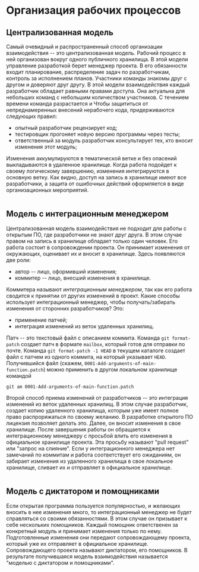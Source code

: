 # Организация рабочих процессов

<!-- Что такое рабочий процесс? -->


## Централизованная модель

Самый очевидный и распространенный способ организации взаимодействия -- это централизованная модель.
Рабочий процесс в ней организован вокруг одного публичного хранилища.
В этой модели управление разработкой берет менеджер проекта.
В его обязанности входит планирование, распределение задач по разработчикам, контроль за исполнением планов.
Участники команды знакомы друг с другом и доверяют друг другу.
В этой модели взаимодействия каждый разработчик обладает равными правами доступа.
Она актуальна для небольших команд с небольшим количеством участников.
С течением времени команда разрастается и 
Чтобы защититься от непреднамеренных внесений нерабочего кода, придерживаются следующих правил:
* опытный разработчик рецензирует код;
* тестировщик прогоняет новую версию программы через тесты;
* ответственный за модуль разработчик консультирует тех, кто вносит изменения этот модуль;

Изменения аккумулируются в тематической ветке и без опасений выкладываются в удаленное хранилище.
Когда работа подойдет к своему логическому завершению, изменения интегрируются в основную ветку.
Как видно, доступ на запись в хранилище имеют все разработчики, а защита от ошибочных действий оформляется в виде организационных мероприятий.


```{figure} ./images/workflow-central.png
```


## Модель с интеграционным менеджером

Централизованная модель взаимодействия не подходит для работы с открытым ПО, где разработчики не знают друг друга.
В этом случае правом на запись в хранилище обладает только один человек.
Его работа состоит в сопровождении проекта.
Он принимает изменения от окружающих, оценивает их и вносит в хранилище.
Здесь появляются две роли:
* автор -- лицо, оформивший изменения;
* коммитер -- лицо, внесший изменения в хранилище.

Коммитера называют *интеграционным менеджером*, так как его работа сводится к принятии от других изменений в проект.
Какие способы использует интеграционный менеджер, чтобы получать/забирать изменения от сторонних разработчиков?
Это:
* применение патчей;
* интеграция изменений из веток удаленных хранилищ.

Патч -- это текстовый файл с описанием коммита.
Команда `git format-patch` создает патч в формате `mailbox`, который готов для отправки по почте.
Команда `git format-patch -1 HEAD` в текущем каталоге создает файл с патчем из одного коммита, на который указывает `HEAD`.
Получившийся файл (скажем, `0001-Add-arguments-of-main-function.patch`) можно применить в другом локальном хранилище командой
```
git am 0001-Add-arguments-of-main-function.patch
```

Второй способ приема изменений от разработчиков -- это интеграция изменений из веток удаленных хранилищ.
В этом случае разработчик, создает копию удаленного хранилища, которым уже имеет полное право распроряжаться по своему желанию.
В разработке открытого ПО лицензия позволяет делать это.
Далее, он вносит изменения в свое хранилище.
После завершения работы он обращается к интеграционному менеджеру с просьбой влить его изменения в официальное хранилище проекта.
Эта просьбу называют "pull request" или "запрос на слияние".
Если у интеграционного менеджера нет замечаний по коммитам и работа соответствует его ожиданиям, он забирает изменения из удаленного хранилища в свое локальное хранилище, сливает их и отправляет в официальное хранилище.

```{figure} ./images/workflow-integration-manager.png
```


## Модель с диктатором и помощниками

Если открытая программа пользуется популярностью, и желающих вносить в нее изменения много, то интеграционный менеджер не будет справляться со своими обязанностями.
В этом случае он призывает к себе нескольких помощников.
Каждый помощник ответственен за конкретный модуль и принимает изменения только по нему.
Подготовленные изменения они передают сопровождающему проекта, который уже их отправляет в официальное хранилище.
Сопровождающего проекта называют диктатором, его помощников.
В результате получившаяся модель взаимодействия называется "моделью с диктатором и помощниками".

```{figure} ./images/workflow-dictator.png
```


<!--
* [Магистральная разработка](https://www.atlassian.com/ru/continuous-delivery/continuous-integration/trunk-based-development)
* [Gitflow](https://www.atlassian.com/ru/git/tutorials/comparing-workflows/gitflow-workflow)
-->
